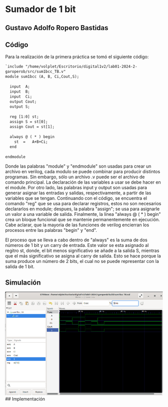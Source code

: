 # Sumador de 1 bit 
## Gustavo Adolfo Ropero Bastidas

## Código 

Para la realización de la primera práctica se tomó el siguiente código:
```
`include "/home/volplet/Escritorio/digital1v2/lab01-2024-2-garoperob/src/sum1bcc_TB.v"
module sum1bcc (A, B, Ci,Cout,S);

  input  A;
  input  B;
  input  Ci;
  output Cout;
  output S;

  reg [1:0] st; 
  assign S = st[0];
  assign Cout = st[1];

  always @ ( * ) begin
  	st  = 	A+B+Ci;
  end
  
endmodule
``` 
Donde las palabras "module" y "endmodule" son usadas para crear un archivo en verilog, cada modulo se puede combinar para producir distintos programas. Sin embargo, sólo un archivo .v puede ser el archivo de comando principal. La declaración de las variables a usar se debe hacer en el module. Por otro lado, las palabras input y output son usadas para generar asignar las entradas y salidas, respectivamente, a partir de las variables que se tengan. Continuando con el código, se encuentra el comando "reg" que se usa para declarar registros, estos no son necesarios declararlos en module; despues, la palabra "assign"; se usa para asignarle un valor a una variable de salida. Finalmente, la línea "always @ ( * ) begin" crea un bloque funcional que se mantenie permanentemente en ejecución. Cabe aclarar, que la mayoria de las funciones de verilog encierran los procesos entre las palabras "begin" y "end".

El proceso que se lleva a cabo dentro de "always" es la suma de dos números de 1 bit y un carry de entrada. Este valor se esta asignado al regitro st, donde, el bit menos significativo se añade a la salida S, mientras que el más significativo se asigna al carry de salida. Esto se hace porque la suma produce un número de 2 bits, el cual no se puede representar con la salida de 1 bit. 
## Simulación
<img src="./Images/simulation.png">
## Implementación
